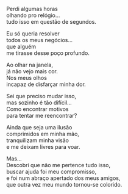 Perdi algumas horas  
olhando pro relógio...  
tudo isso em questão de segundos.  

Eu só queria resolver  
todos os meus negócios...  
que alguém  
me tirasse desse poço profundo.  

Ao olhar na janela,  
já não vejo mais cor.  
Nos meus olhos  
incapaz de disfarçar minha dor.  

Sei que preciso mudar isso,  
mas sozinho é tão difícil...  
Como encontrar motivos  
para tentar me reencontrar?  

Ainda que seja uma ilusão  
comprimidos em minha mão,  
tranquilizam minha visão  
e me deixam livres para voar.  

Mas...  
Descobri que não me pertence tudo isso,  
buscar ajuda foi meu compromisso,  
e foi num abraço apertado dos meus amigos,  
que outra vez meu mundo tornou-se colorido.  
